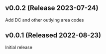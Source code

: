 ## v0.0.2 (Release 2023-07-24)

Add DC and other outlying area codes

## v0.0.1 (Released 2022-08-23)

Initial release
